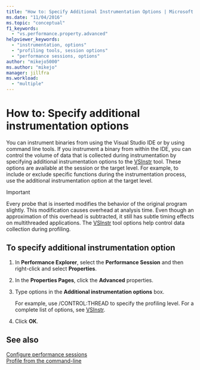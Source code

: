 ```yaml
---
title: "How to: Specify Additional Instrumentation Options | Microsoft Docs"
ms.date: "11/04/2016"
ms.topic: "conceptual"
f1_keywords: 
  - "vs.performance.property.advanced"
helpviewer_keywords: 
  - "instrumentation, options"
  - "profiling tools, session options"
  - "performance sessions, options"
author: "mikejo5000"
ms.author: "mikejo"
manager: jillfra
ms.workload: 
  - "multiple"
---
```

# How to: Specify additional instrumentation options

You can instrument binaries from using the Visual Studio IDE or by using command line tools. If you instrument a binary from within the IDE, you can control the volume of data that is collected during instrumentation by specifying additional instrumentation options to the [VSInstr](../profiling/vsinstr.md) tool. These options are available at the session or the target level. For example, to include or exclude specific functions during the instrumentation process, use the additional instrumentation option at the target level.

> [!IMPORTANT]
> Every probe that is inserted modifies the behavior of the original program slightly. This modification causes overhead at analysis time. Even though an approximation of this overhead is subtracted, it still has subtle timing effects on multithreaded applications. The [VSInstr](../profiling/vsinstr.md) tool options help control data collection during profiling.

## To specify additional instrumentation option

1. In **Performance Explorer**, select the **Performance Session** and then right-click and select **Properties**.

2. In the **Properties Pages**, click the **Advanced** properties.

3. Type options in the **Additional instrumentation options** box.

     For example, use /CONTROL:THREAD to specify the profiling level. For a complete list of options, see [VSInstr](../profiling/vsinstr.md).

4. Click **OK**.

## See also

[Configure performance sessions](../profiling/configuring-performance-sessions.md)  
[Profile from the command-line](../profiling/using-the-profiling-tools-from-the-command-line.md)